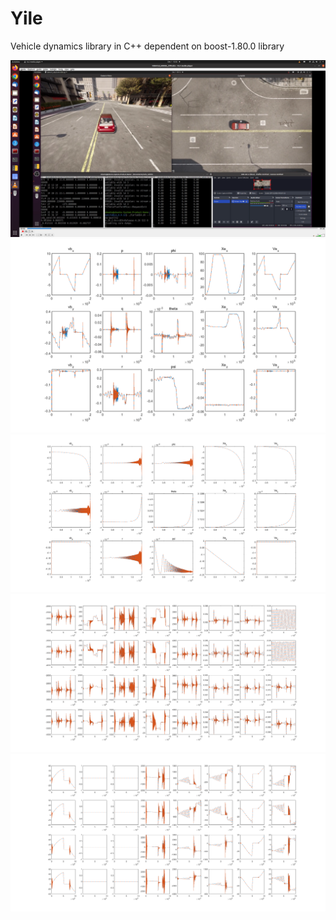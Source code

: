# Yile
Vehicle dynamics library in C++ 
dependent on boost-1.80.0 library

!["co-sim with carla"](./pics/cosim_with_carla.png "co-sim with carla")
!["entire chassis sim result"](./pics/chassis_cg_diff.png "entire chassis sim result")
!["vehicle body sim result"](./pics/veh_cg_diff.png "vehicle body sim result")
!["suspension sim result"](./pics/sus.png "suspension sim result")
!["wheel tire sim result"](./pics/whl_tir_disk.png "wheel tire sim result")
